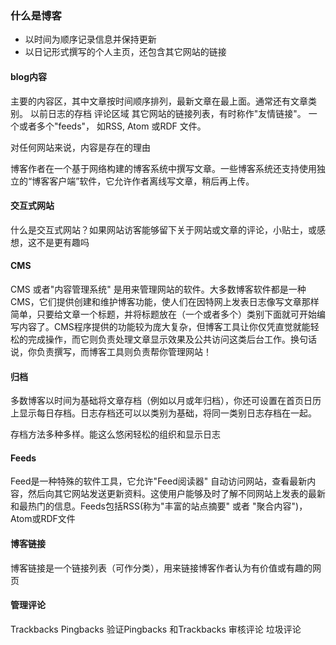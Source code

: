 
### 什么是博客

- 以时间为顺序记录信息并保持更新
- 以日记形式撰写的个人主页，还包含其它网站的链接

#### blog内容
主要的内容区，其中文章按时间顺序排列，最新文章在最上面。通常还有文章类别。
以前日志的存档
评论区域
其它网站的链接列表，有时称作"友情链接"。
一个或者多个"feeds"， 如RSS, Atom 或RDF 文件。

对任何网站来说，内容是存在的理由

博客作者在一个基于网络构建的博客系统中撰写文章。一些博客系统还支持使用独立的“博客客户端”软件，它允许作者离线写文章，稍后再上传。

#### 交互式网站

什么是交互式网站？如果网站访客能够留下关于网站或文章的评论，小贴士，或感想，这不是更有趣吗

#### CMS
CMS 或者"内容管理系统" 是用来管理网站的软件。大多数博客软件都是一种CMS，它们提供创建和维护博客功能，使人们在因特网上发表日志像写文章那样简单，只要给文章一个标题，并将标题放在（一个或者多个）类别下面就可开始编写内容了。CMS程序提供的功能较为庞大复杂，但博客工具让你仅凭直觉就能轻松的完成操作，而它则负责处理文章显示效果及公共访问这类后台工作。换句话说，你负责撰写，而博客工具则负责帮你管理网站！

#### 归档
多数博客以时间为基础将文章存档（例如以月或年归档），你还可设置在首页日历上显示每日存档。日志存档还可以以类别为基础，将同一类别日志存档在一起。

存档方法多种多样。能这么悠闲轻松的组织和显示日志

#### Feeds
Feed是一种特殊的软件工具，它允许"Feed阅读器" 自动访问网站，查看最新内容，然后向其它网站发送更新资料。这使用户能够及时了解不同网站上发表的最新和最热门的信息。Feeds包括RSS(称为"丰富的站点摘要" 或者 "聚合内容")，Atom或RDF文件

#### 博客链接
博客链接是一个链接列表（可作分类），用来链接博客作者认为有价值或有趣的网页

#### 管理评论
Trackbacks
Pingbacks
验证Pingbacks 和Trackbacks
审核评论
垃圾评论